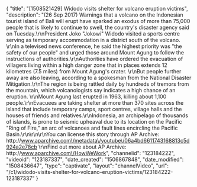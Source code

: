 {
    "title": "[1508521429] Widodo visits shelter for volcano eruption victims",
    "description": "(26 Sep 2017) Warnings that a volcano on the Indonesian tourist island of Bali will erupt have sparked an exodus of more than 75,000 people that is likely to continue to swell, the country's disaster agency said on Tuesday.\r\nPresident Joko \"Jokowi\" Widodo visited a sports centre serving as temporary accommodation in a district south of the volcano. \r\nIn a televised news conference, he said the highest priority was \"the safety of our people\" and urged those around Mount Agung to follow the instructions of authorities.\r\nAuthorities have ordered the evacuation of villagers living within a high danger zone that in places extends 12 kilometres (7.5 miles) from Mount Agung's crater. \r\nBut people further away are also leaving, according to a spokesman from the National Disaster Mitigation.\r\nThe region is being rattled daily by hundreds of tremors from the mountain, which volcanologists say indicates a high chance of an eruption. \r\nMount Agung last erupted in 1963, killing about 1,100 people.\r\nEvacuees are taking shelter at more than 370 sites across the island that include temporary camps, sport centres, village halls and the houses of friends and relatives.\r\nIndonesia, an archipelago of thousands of islands, is prone to seismic upheaval due to its location on the Pacific \"Ring of Fire,\" an arc of volcanoes and fault lines encircling the Pacific Basin.\r\n\r\n\r\nYou can license this story through AP Archive: http:\/\/www.aparchive.com\/metadata\/youtube\/06a4bd6611743168813c5d924a2e78cb \r\nFind out more about AP Archive: http:\/\/www.aparchive.com\/HowWeWork",
    "channelid": "123184222",
    "videoid": "123187337",
    "date_created": "1506867848",
    "date_modified": "1508436647",
    "type": "captivate",
    "layout": "channelVideo",
    "url": "\/c1\/widodo-visits-shelter-for-volcano-eruption-victims\/123184222-123187337"
}